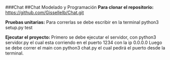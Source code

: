 ###Chat
##Chat Modelado y Programación
**Para clonar el repositorio:**
https://github.com/GisselleIb/Chat.git

**Pruebas unitarias:**
 Para correrlas se debe escribir en la terminal python3 setup.py test

**Ejecutar el proyecto:**
Primero se debe ejecutar el servidor, con python3 servidor.py el cual esta corriendo 
en el puerto 1234 con la ip 0.0.0.0
Luego se debe correr el main con python3 chat.py el cual pedirá el puerto desde la terminal.
